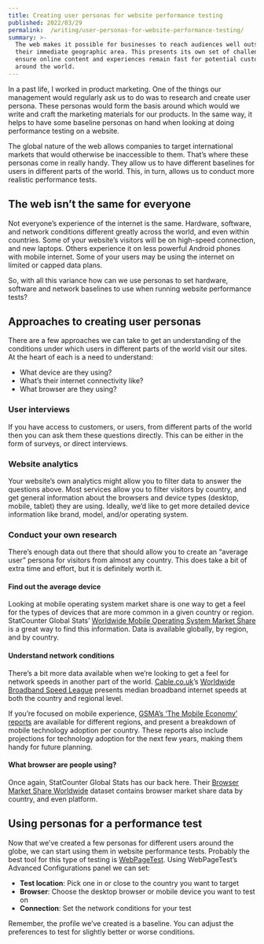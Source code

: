 ```yaml
---
title: Creating user personas for website performance testing
published: 2022/03/29
permalink:  /writing/user-personas-for-website-performance-testing/
summary: >-
  The web makes it possible for businesses to reach audiences well outside of
  their immediate geographic area. This presents its own set of challenges to
  ensure online content and experiences remain fast for potential customers
  around the world.
---
```


In a past life, I worked in product marketing. One of the things our management would regularly ask us to do was to research and create user persona. These personas would form the basis around which would we write and craft the marketing materials for our products. In the same way, it helps to have some baseline personas on hand when looking at doing performance testing on a website.

The global nature of the web allows companies to target international markets that would otherwise be inaccessible to them. That’s where these personas come in really handy. They allow us to have different baselines for users in different parts of the world. This, in turn, allows us to conduct more realistic performance tests.

## The web isn’t the same for everyone

Not everyone’s experience of the internet is the same. Hardware, software, and network conditions different greatly across the world, and even within countries. Some of your website’s visitors will be on high-speed connection, and new laptops. Others experience it on less powerful Android phones with mobile internet. Some of your users may be using the internet on limited or capped data plans.

So, with all this variance how can we use personas to set hardware, software and network baselines to use when running website performance tests?

## Approaches to creating user personas

There are a few approaches we can take to get an understanding of the conditions under which users in different parts of the world visit our sites. At the heart of each is a need to understand:

- What device are they using?
- What’s their internet connectivity like?
- What browser are they using?

### User interviews

If you have access to customers, or users, from different parts of the world then you can ask them these questions directly. This can be either in the form of surveys, or direct interviews.

### Website analytics

Your website’s own analytics might allow you to filter data to answer the questions above. Most services allow you to filter visitors by country, and get general information about the browsers and device types (desktop, mobile, tablet) they are using. Ideally, we’d like to get more detailed device information like brand, model, and/or operating system.

### Conduct your own research

There’s enough data out there that should allow you to create an “average user” persona for visitors from almost any country. This does take a bit of extra time and effort, but it is definitely worth it.

#### Find out the average device

Looking at mobile operating system market share is one way to get a feel for the types of devices that are more common in a given country or region. StatCounter Global Stats’ [Worldwide Mobile Operating System Market Share](https://gs.statcounter.com/os-market-share/mobile/worldwide) is a great way to find this information. Data is available globally, by region, and by country.

#### Understand network conditions

There’s a bit more data available when we’re looking to get a feel for network speeds in another part of the world. [Cable.co.uk](http://Cable.co.uk)’s [Worldwide Broadband Speed League](https://www.cable.co.uk/broadband/speed/worldwide-speed-league) presents median broadband internet speeds at both the country and regional level.

If you’re focused on mobile experience, [GSMA’s ‘The Mobile Economy’ reports](https://www.gsma.com/mobileeconomy/#trends) are available for different regions, and present a breakdown of mobile technology adoption per country. These reports also include projections for technology adoption for the next few years, making them handy for future planning.

#### What browser are people using?

Once again, StatCounter Global Stats has our back here. Their [Browser Market Share Worldwide](https://gs.statcounter.com/browser-market-share) dataset contains browser market share data by country, and even platform.

## Using personas for a performance test

Now that we’ve created a few personas for different users around the globe, we can start using them in website performance tests. Probably the best tool for this type of testing is [WebPageTest](http://webpagetest.org/). Using WebPageTest’s Advanced Configurations panel we can set:

- **Test location**: Pick one in or close to the country you want to target
- **Browser**: Choose the desktop browser or mobile device you want to test on
- **Connection**: Set the network conditions for your test

Remember, the profile we’ve created is a baseline. You can adjust the preferences to test for slightly better or worse conditions.
